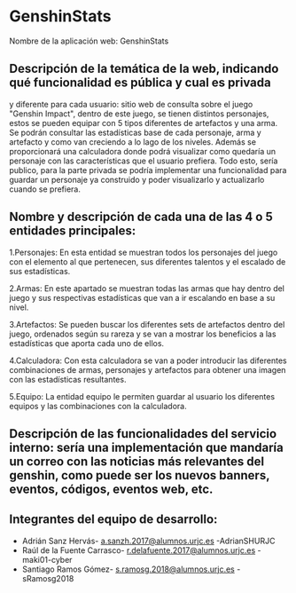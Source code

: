 # GenshinStats
Nombre de la aplicación web: GenshinStats

## Descripción de la temática de la web, indicando qué funcionalidad es pública y cual es privada
y diferente para cada usuario: sitio web de consulta sobre el juego "Genshin Impact", dentro de este juego, se tienen distintos personajes, estos se pueden equipar con 5 tipos diferentes de artefactos y una arma. Se podrán consultar las estadísticas base de cada personaje, arma y artefacto y como van creciendo a lo lago de los niveles. Además se proporcionará una calculadora donde podrá visualizar como quedaría un personaje con las características que el usuario prefiera. Todo esto, sería publico, para la parte privada se podría implementar una funcionalidad para guardar un personaje ya construido y poder visualizarlo y actualizarlo cuando se prefiera.

## Nombre y descripción de cada una de las 4 o 5 entidades principales:  
1.Personajes: En esta entidad se muestran todos los personajes del juego con el elemento al que pertenecen, sus diferentes talentos y el escalado de sus estadísticas.

2.Armas: En este apartado se muestran todas las armas que hay dentro del juego y sus respectivas estadísticas que van a ir escalando en base a su nivel.

3.Artefactos: Se pueden buscar los diferentes sets de artefactos dentro del juego, ordenados según su rareza y se van a mostrar los beneficios a las estadísticas que aporta cada uno de ellos.

4.Calculadora: Con esta calculadora se van a poder introducir las diferentes combinaciones de armas, personajes y artefactos para obtener una imagen con las estadísticas resultantes.

5.Equipo: La entidad equipo le permiten guardar al usuario los diferentes equipos y las combinaciones con la calculadora.

## Descripción de las funcionalidades del servicio interno: sería una implementación que mandaría un correo con las noticias más relevantes del genshin, como puede ser los nuevos banners, eventos, códigos, eventos web, etc.

## Integrantes del equipo de desarrollo: 
- Adrián Sanz Hervás- a.sanzh.2017@alumnos.urjc.es -AdrianSHURJC
- Raúl de la Fuente Carrasco- r.delafuente.2017@alumnos.urjc.es -maki01-cyber
- Santiago Ramos Gómez- s.ramosg.2018@alumnos.urjc.es  - sRamosg2018
